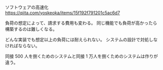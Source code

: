 ソフトウェアの高速化
https://qiita.com/yoskeoka/items/15f192f791201c5ac6d7

負荷の想定によって、請求する費用も変わる。
同じ機能でも負荷が高かったら構築するのは難しくなる。

どんな実装でも想定以上の負荷には耐えられない。
システムの設計で対処しなければならない。

同接 500 人を捌くためのシステムと同接 1 万人を捌くためのシステムは作りが違う。
